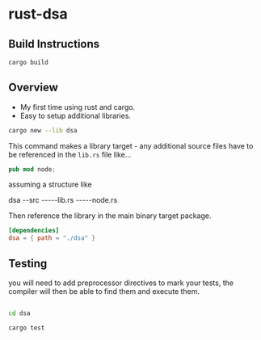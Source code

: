 # rust-dsa


## Build Instructions

```sh
cargo build

```

## Overview

- My first time using rust and cargo.
- Easy to setup additional libraries.

```sh
cargo new --lib dsa
```

This command makes a library target - any additional source files have to be referenced in the `lib.rs` file like...
```rs
pub mod node;
```

assuming a structure like

dsa
--src
-----lib.rs
-----node.rs

Then reference the library in the main binary target package.
```toml
[dependencies]
dsa = { path = "./dsa" }
```


## Testing

you will need to add preprocessor directives to mark your tests, the compiler will then be able to find them and execute them.

```sh

cd dsa

cargo test
```
